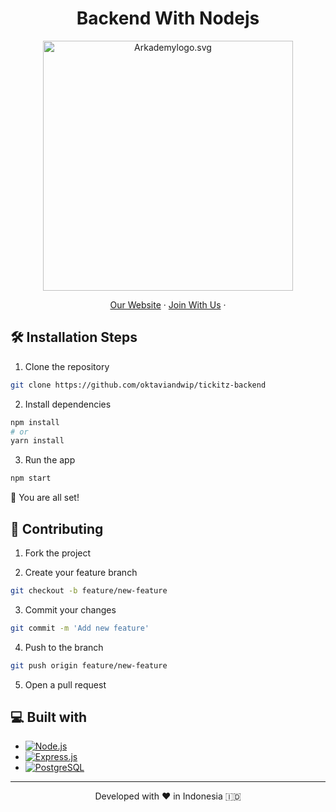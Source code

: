 <h1 align="center">
  Backend With Nodejs
</h1>

<p align="center"><img src="https://yt3.ggpht.com/ytc/AKedOLT7YD9x6PiR-CfbBbFC3wz2WatiIZFrI_I0v-6k=s900-c-k-c0x00ffffff-no-rj" width="400px" alt="Arkademylogo.svg" /></p>

<p align="center">
    <a href="https://www.fazztrack.com/" target="blank">Our Website</a>
    ·
    <a href="https://www.fazztrack.com/class/fullstack-website-dan-golang">Join With Us</a>
    ·
</p>

## 🛠️ Installation Steps

1. Clone the repository

```bash
git clone https://github.com/oktaviandwip/tickitz-backend
```

2. Install dependencies

```bash
npm install
# or
yarn install
```
3. Run the app

```bash
npm start
```

🌟 You are all set!

## 🤝 Contributing

1. Fork the project
   
2. Create your feature branch

```bash
git checkout -b feature/new-feature
```
3. Commit your changes

```bash
git commit -m 'Add new feature'
```

4. Push to the branch

```bash
git push origin feature/new-feature
```

5. Open a pull request

## 💻 Built with
    
-   [![Node.js][Node.js]][Node-url]
-   [![Express.js][Express.js]][Express-url]
-   [![PostgreSQL][PostgreSQL]][PostgreSQL-url]

[Node.js]: https://img.shields.io/badge/Node.js-43853D?style=for-the-badge&logo=node.js&logoColor=white
[Node-url]: https://nodejs.org/en
[Express.js]: https://img.shields.io/badge/express.js-%23404d59.svg?style=for-the-badge&logo=express&logoColor=%2361DAFB
[Express-url]: https://expressjs.com/
[Postgresql]: https://img.shields.io/badge/PostgreSQL-316192?style=for-the-badge&logo=postgresql&logoColor=white
[Postgresql-url]: https://www.postgresql.org/

<hr>
<p align="center">
Developed with ❤️ in Indonesia 	🇮🇩
</p>
